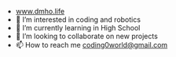 -  www.dmho.life
- 👀 I’m interested in coding and robotics
- 🌱 I’m currently learning in High School
- 💞️ I’m looking to collaborate on new projects
- 📫 How to reach me coding0world@gmail.com

<!---
The-Coding-World/The-Coding-World is a ✨ special ✨ repository because its `README.md` (this file) appears on your GitHub profile.
You can click the Preview link to take a look at your changes.
--->
